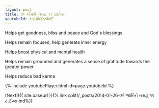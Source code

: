 ```yaml
---
layout: post
title: ૐ ભીમયૈ નમહ ૧૧ ટાઈમ્સ
youtubeId: zgLOkYgshXE
---
```

 
 
Helps get goodness, bliss and peace and God's blessings
 
Helps remain focused, help generate inner energy 
 
Helps boost physical and mental health 
 
Helps remain grounded and generates a sense of gratitude towards the greater power 
 
Helps reduce bad karma
 
 
 
 


{% include youtubePlayer.html id=page.youtubeId %}
 
[Next]({{ site.baseurl }}{% link  split1/_posts/2014-01-26-ૐ જાતિને નમહ ૧૧ ટાઈમ્સ.md%})
 
